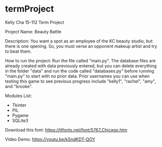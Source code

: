 # termProject

Kelly Cha
15-112 Term Project

Project Name: Beauty Battle

Description: 
You want a spot as an employee of the KC beauty studio, but there is one opening. 
So, you must verse an opponent makeup artist and try to beat them.

How to run the project:
Run the file called "main.py".
The database files are already created with data previously entered, but you can delete everything in the folder "data" and run the code called "databases.py" before running "main.py" to start with no prior data.
Prior usernames you can use when testing this game to see previous progress include "kelly1", "rachel", "amy", and "brooke".

Modules List:
- Tkinter
- PIL
- Pygame
- SQLite3

Download this font: https://ttfonts.net/font/5767_Chicago.htm

Video Demo: https://youtu.be/kSndKDT-QOY
